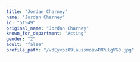 ```yaml
---
title: "Jordan Charney"
name: "Jordan Charney"
id: "51549"
original_name: "Jordan Charney"
known_for_department: "Acting"
gender: "2"
adult: "false"
profile_path: "/vdEyvpz09laussmoav4VPulgVG0.jpg"
---
```

